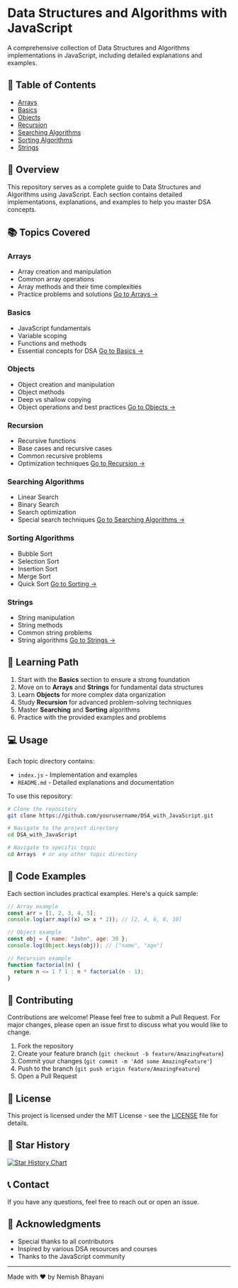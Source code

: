 # Data Structures and Algorithms with JavaScript

A comprehensive collection of Data Structures and Algorithms implementations in JavaScript, including detailed explanations and examples.

## 🚀 Table of Contents

- [Arrays](#arrays)
- [Basics](#basics)
- [Objects](#objects)
- [Recursion](#recursion)
- [Searching Algorithms](#searching-algorithms)
- [Sorting Algorithms](#sorting-algorithms)
- [Strings](#strings)

## 📖 Overview

This repository serves as a complete guide to Data Structures and Algorithms using JavaScript. Each section contains detailed implementations, explanations, and examples to help you master DSA concepts.

## 📚 Topics Covered

### Arrays

- Array creation and manipulation
- Common array operations
- Array methods and their time complexities
- Practice problems and solutions
  [Go to Arrays →](./Arrays)

### Basics

- JavaScript fundamentals
- Variable scoping
- Functions and methods
- Essential concepts for DSA
  [Go to Basics →](./Basics)

### Objects

- Object creation and manipulation
- Object methods
- Deep vs shallow copying
- Object operations and best practices
  [Go to Objects →](./Objects)

### Recursion

- Recursive functions
- Base cases and recursive cases
- Common recursive problems
- Optimization techniques
  [Go to Recursion →](./Recursion)

### Searching Algorithms

- Linear Search
- Binary Search
- Search optimization
- Special search techniques
  [Go to Searching Algorithms →](./Searching%20Algorithms)

### Sorting Algorithms

- Bubble Sort
- Selection Sort
- Insertion Sort
- Merge Sort
- Quick Sort
  [Go to Sorting →](./Sorting)

### Strings

- String manipulation
- String methods
- Common string problems
- String algorithms
  [Go to Strings →](./Strings)

## 🎯 Learning Path

1. Start with the **Basics** section to ensure a strong foundation
2. Move on to **Arrays** and **Strings** for fundamental data structures
3. Learn **Objects** for more complex data organization
4. Study **Recursion** for advanced problem-solving techniques
5. Master **Searching** and **Sorting** algorithms
6. Practice with the provided examples and problems

## 💻 Usage

Each topic directory contains:

- `index.js` - Implementation and examples
- `README.md` - Detailed explanations and documentation

To use this repository:

```bash
# Clone the repository
git clone https://github.com/yourusername/DSA_with_JavaScript.git

# Navigate to the project directory
cd DSA_with_JavaScript

# Navigate to specific topic
cd Arrays  # or any other topic directory
```

## 📝 Code Examples

Each section includes practical examples. Here's a quick sample:

```javascript
// Array example
const arr = [1, 2, 3, 4, 5];
console.log(arr.map((x) => x * 2)); // [2, 4, 6, 8, 10]

// Object example
const obj = { name: "John", age: 30 };
console.log(Object.keys(obj)); // ["name", "age"]

// Recursion example
function factorial(n) {
  return n <= 1 ? 1 : n * factorial(n - 1);
}
```

## 🤝 Contributing

Contributions are welcome! Please feel free to submit a Pull Request. For major changes, please open an issue first to discuss what you would like to change.

1. Fork the repository
2. Create your feature branch (`git checkout -b feature/AmazingFeature`)
3. Commit your changes (`git commit -m 'Add some AmazingFeature'`)
4. Push to the branch (`git push origin feature/AmazingFeature`)
5. Open a Pull Request

## 📜 License

This project is licensed under the MIT License - see the [LICENSE](LICENSE) file for details.

## 🌟 Star History

[![Star History Chart](https://api.star-history.com/svg?repos=yourusername/DSA_with_JavaScript&type=Date)](https://star-history.com/#yourusername/DSA_with_JavaScript&Date)

## 📞 Contact

If you have any questions, feel free to reach out or open an issue.

## 🙏 Acknowledgments

- Special thanks to all contributors
- Inspired by various DSA resources and courses
- Thanks to the JavaScript community

---

Made with ❤️ by Nemish Bhayani
